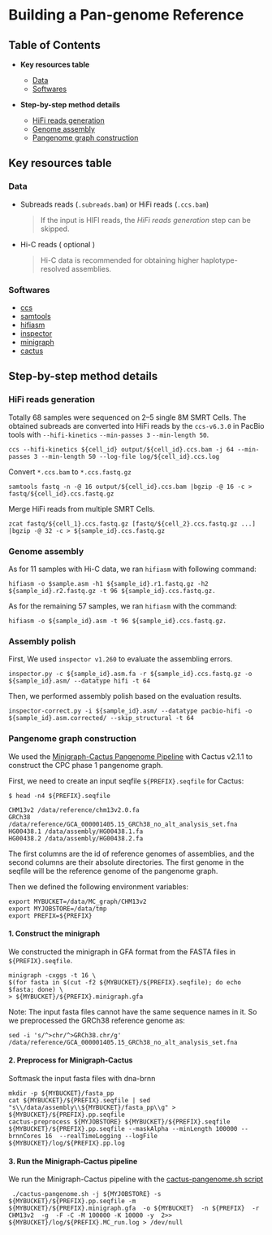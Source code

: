# Building a Pan-genome Reference

## Table of Contents

- **Key resources table**
  - [Data](#data)
  - [Softwares](#softwares)

- **Step-by-step method details**
  - [HiFi reads generation](#hifi-reads-generation)
  - [Genome assembly](#genome-assembly)
  - [Pangenome graph construction](#pangenome-graph-construction)

## Key resources table

### Data

 - Subreads reads (`.subreads.bam`) or HiFi reads (`.ccs.bam`)
   > If the input is HIFI reads, the *HiFi reads generation* step can be skipped.

 - Hi-C reads ( optional )
   > Hi-C data is recommended for obtaining higher haplotype-resolved assemblies.

### Softwares

 - [ccs](https://github.com/PacificBiosciences/ccs)
 - [samtools](https://github.com/samtools/samtools)
 - [hifiasm](https://github.com/chhylp123/hifiasm)
 - [inspector](https://github.com/ChongLab/Inspector)
 - [minigraph](https://github.com/lh3/minigraph)
 - [cactus](https://github.com/ComparativeGenomicsToolkit/cactus)

## Step-by-step method details

### HiFi reads generation

Totally 68 samples were sequenced on 2–5 single 8M SMRT Cells. The obtained subreads are converted into HiFi reads by the `ccs-v6.3.0` in PacBio tools with `--hifi-kinetics` `--min-passes 3` `--min-length 50`.

```shell
ccs --hifi-kinetics ${cell_id} output/${cell_id}.ccs.bam -j 64 --min-passes 3 --min-length 50 --log-file log/${cell_id}.ccs.log
```

Convert `*.ccs.bam` to `*.ccs.fastq.gz`

```shell
samtools fastq -n -@ 16 output/${cell_id}.ccs.bam |bgzip -@ 16 -c > fastq/${cell_id}.ccs.fastq.gz
```

Merge HiFi reads from multiple SMRT Cells.

```shell
zcat fastq/${cell_1}.ccs.fastq.gz [fastq/${cell_2}.ccs.fastq.gz ...] |bgzip -@ 32 -c > ${sample_id}.ccs.fastq.gz
```
	
### Genome assembly

As for 11 samples with Hi-C data, we ran `hifiasm` with following command:

```
hifiasm -o $sample.asm -h1 ${sample_id}.r1.fastq.gz -h2 ${sample_id}.r2.fastq.gz -t 96 ${sample_id}.ccs.fastq.gz. 
```

As for the remaining 57 samples, we ran `hifiasm` with the command: 

```
hifiasm -o ${sample_id}.asm -t 96 ${sample_id}.ccs.fastq.gz. 
```

### Assembly polish

First, We used `inspector v1.260` to evaluate the assembling errors.

```
inspector.py -c ${sample_id}.asm.fa -r ${sample_id}.ccs.fastq.gz -o ${sample_id}.asm/ --datatype hifi -t 64
```

Then, we performed assembly polish based on the evaluation results.

```
inspector-correct.py -i ${sample_id}.asm/ --datatype pacbio-hifi -o ${sample_id}.asm.corrected/ --skip_structural -t 64
```


### Pangenome graph construction

We used the [Minigraph-Cactus Pangenome Pipeline](https://github.com/ComparativeGenomicsToolkit/cactus/blob/master/doc/pangenome.md) with Cactus v2.1.1 to construct the CPC phase 1 pangenome graph. 

First, we need to create an input seqfile `${PREFIX}.seqfile` for Cactus:
```
$ head -n4 ${PREFIX}.seqfile

CHM13v2 /data/reference/chm13v2.0.fa
GRCh38  /data/reference/GCA_000001405.15_GRCh38_no_alt_analysis_set.fna
HG00438.1 /data/assembly/HG00438.1.fa
HG00438.2 /data/assembly/HG00438.2.fa
```  
The first columns are the id of reference genomes of assemblies, and the second columns are their absolute directories. The first genome in the seqfile will be the reference genome of the pangenome graph. 

Then we defined the following environment variables:

```
export MYBUCKET=/data/MC_graph/CHM13v2
export MYJOBSTORE=/data/tmp
export PREFIX=${PREFIX}
```


#### 1. Construct the minigraph

We constructed the minigraph in GFA format from the FASTA files in `${PREFIX}.seqfile`.
```
minigraph -cxggs -t 16 \
$(for fasta in $(cut -f2 ${MYBUCKET}/${PREFIX}.seqfile); do echo $fasta; done) \
> ${MYBUCKET}/${PREFIX}.minigraph.gfa
```
Note: The input fasta files cannot have the same sequence names in it. So we preprocessed the GRCh38 reference genome as:
```
sed -i 's/^>chr/^>GRCh38.chr/g' /data/reference/GCA_000001405.15_GRCh38_no_alt_analysis_set.fna
```

#### 2. Preprocess for Minigraph-Cactus

Softmask the input fasta files with dna-brnn
```
mkdir -p ${MYBUCKET}/fasta_pp
cat ${MYBUCKET}/${PREFIX}.seqfile | sed "s\\/data/assembly\\${MYBUCKET}/fasta_pp\\g" > ${MYBUCKET}/${PREFIX}.pp.seqfile
cactus-preprocess ${MYJOBSTORE} ${MYBUCKET}/${PREFIX}.seqfile ${MYBUCKET}/${PREFIX}.pp.seqfile --maskAlpha --minLength 100000 --brnnCores 16  --realTimeLogging --logFile ${MYBUCKET}/log/${PREFIX}.pp.log

```

#### 3. Run the Minigraph-Cactus pipeline
We run the Minigraph-Cactus pipeline with the [cactus-pangenome.sh script](https://github.com/glennhickey/pg-stuff/blob/c87b9236a20272b127ea2fadffc5428c5bf15c0e/cactus-pangenome.sh)
```
 ./cactus-pangenome.sh -j ${MYJOBSTORE} -s ${MYBUCKET}/${PREFIX}.pp.seqfile -m ${MYBUCKET}/${PREFIX}.minigraph.gfa  -o ${MYBUCKET}  -n ${PREFIX}  -r CHM13v2  -g  -F -C -M 100000 -K 10000 -y  2>> ${MYBUCKET}/log/${PREFIX}.MC_run.log > /dev/null
```	
